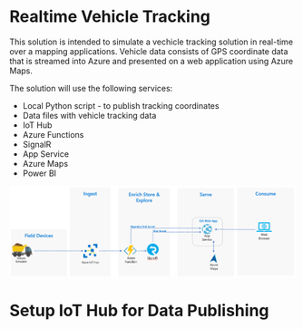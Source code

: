 # Realtime Vehicle Tracking

This solution is intended to simulate a vechicle tracking solution in real-time over a mapping applications.  Vehicle data consists of GPS coordinate data that is streamed into Azure and presented on a web application using Azure Maps.  

The solution will use the following services:
* Local Python script - to publish tracking coordinates
* Data files with vehicle tracking data
* IoT Hub
* Azure Functions
* SignalR
* App Service
* Azure Maps
* Power BI

<img src=https://github.com/tbecks/Realtime-Vehicle-Tracking/blob/main/docs/img/Realtime%20Vehicle%20Tracking%20Lab%20Architecture.png>

# Setup IoT Hub for Data Publishing


